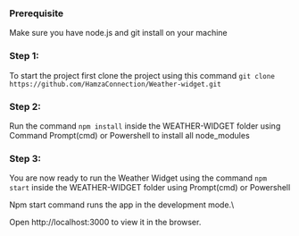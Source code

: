### Prerequisite
Make sure you have node.js and git install on your machine

### Step 1: 
To start the project first clone the project using this command `git clone https://github.com/HamzaConnection/Weather-widget.git`


### Step 2: 
Run the command `npm install` inside the WEATHER-WIDGET folder using Command Prompt(cmd) or Powershell to install all node_modules

### Step 3: 
You are now ready to run the Weather Widget using the command `npm start` inside the WEATHER-WIDGET folder using Prompt(cmd) or Powershell
 
Npm start command runs the app in the development mode.\

Open http://localhost:3000 to view it in the browser.


